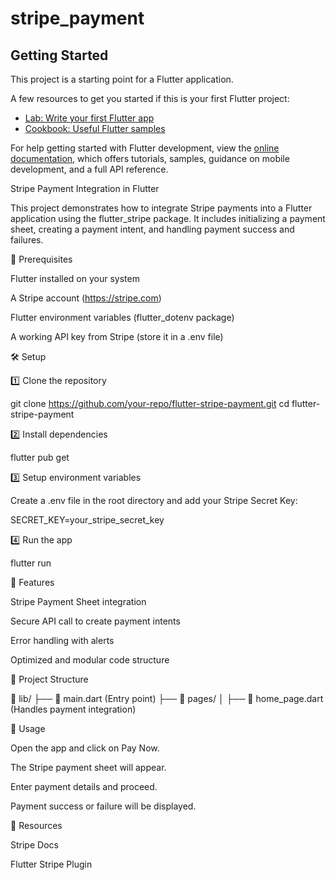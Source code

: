 # stripe_payment

## Getting Started

This project is a starting point for a Flutter application.

A few resources to get you started if this is your first Flutter project:

- [Lab: Write your first Flutter app](https://docs.flutter.dev/get-started/codelab)
- [Cookbook: Useful Flutter samples](https://docs.flutter.dev/cookbook)

For help getting started with Flutter development, view the
[online documentation](https://docs.flutter.dev/), which offers tutorials,
samples, guidance on mobile development, and a full API reference.

Stripe Payment Integration in Flutter

This project demonstrates how to integrate Stripe payments into a Flutter application using the flutter_stripe package. It includes initializing a payment sheet, creating a payment intent, and handling payment success and failures.

📌 Prerequisites

Flutter installed on your system

A Stripe account (https://stripe.com)

Flutter environment variables (flutter_dotenv package)

A working API key from Stripe (store it in a .env file)

🛠 Setup

1️⃣ Clone the repository

git clone https://github.com/your-repo/flutter-stripe-payment.git
cd flutter-stripe-payment

2️⃣ Install dependencies

flutter pub get

3️⃣ Setup environment variables

Create a .env file in the root directory and add your Stripe Secret Key:

SECRET_KEY=your_stripe_secret_key

4️⃣ Run the app

flutter run

🚀 Features

Stripe Payment Sheet integration

Secure API call to create payment intents

Error handling with alerts

Optimized and modular code structure

📂 Project Structure

📂 lib/
├── 📄 main.dart (Entry point)
├── 📂 pages/
│ ├── 📄 home_page.dart (Handles payment integration)

📝 Usage

Open the app and click on Pay Now.

The Stripe payment sheet will appear.

Enter payment details and proceed.

Payment success or failure will be displayed.

🔗 Resources

Stripe Docs

Flutter Stripe Plugin
